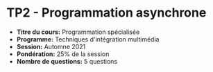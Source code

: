 # TP2 - Programmation asynchrone

-   **Titre du cours:** Programmation spécialisée
-   **Programme:** Techniques d'intégration multimédia
-   **Session:** Automne 2021
-   **Pondération:** 25% de la session
-   **Nombre de questions:** 5 questions
